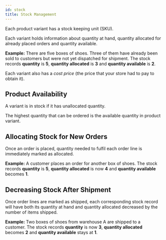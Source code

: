 ```yaml
---
id: stock
title: Stock Management
---
```


Each product variant has a stock keeping unit (SKU).

Each variant holds information about quantity at hand, quantity allocated for already placed orders and quantity available.

**Example:** There are five boxes of shoes. Three of them have already been sold to customers but were not yet dispatched for shipment. The stock records **quantity** is **5**, **quantity allocated** is **3** and **quantity available** is **2**.

Each variant also has a _cost price_ (the price that your store had to pay to obtain it).


## Product Availability

A variant is in stock if it has unallocated quantity.

The highest quantity that can be ordered is the available quantity in product variant.


## Allocating Stock for New Orders

Once an order is placed, quantity needed to fulfil each order line is immediately marked as allocated.

**Example:** A customer places an order for another box of shoes. The stock records **quantity** is **5**, **quantity allocated** is now **4** and **quantity available** becomes **1**.


## Decreasing Stock After Shipment

Once order lines are marked as shipped, each corresponding stock record will have both its quantity at hand and quantity allocated decreased by the number of items shipped.

**Example:** Two boxes of shoes from warehouse A are shipped to a customer. The stock records **quantity** is now **3**, **quantity allocated** becomes **2** and **quantity available** stays at **1**.